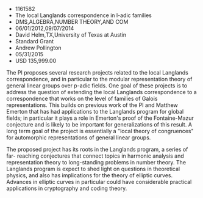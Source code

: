 
* 1161582
* The local Langlands correspondence in l-adic families
* DMS,ALGEBRA,NUMBER THEORY,AND COM
* 06/01/2012,09/07/2014
* David Helm,TX,University of Texas at Austin
* Standard Grant
* Andrew Pollington
* 05/31/2015
* USD 135,999.00

The PI proposes several research projects related to the local Langlands
correspondence, and in particular to the modular representation theory of
general linear groups over p-adic fields. One goal of these projects is to
address the question of extending the local Langlands correspondence to a
correspondence that works on the level of families of Galois representations.
This builds on previous work of the PI and Matthew Emerton that has had
applications to the Langlands program for global fields; in particular it plays
a role in Emerton's proof of the Fontaine-Mazur conjecture and is likely to be
important for generalizations of this result. A long term goal of the project is
essentially a "local theory of congruences" for automorphic representations of
general linear groups.

The proposed project has its roots in the Langlands program, a series of far-
reaching conjectures that connect topics in harmonic analysis and representation
theory to long-standing problems in number theory. The Langlands program is
expect to shed light on questions in theoretical physics, and also has
implications for the theory of elliptic curves. Advances in elliptic curves in
particular could have considerable practical applications in cryptography and
coding theory.
